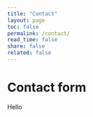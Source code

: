 ```yaml
---
title: "Contact"
layout: page
toc: false
permalink: /contact/
read_time: false
share: false
related: false
---
```


# Contact form

Hello
